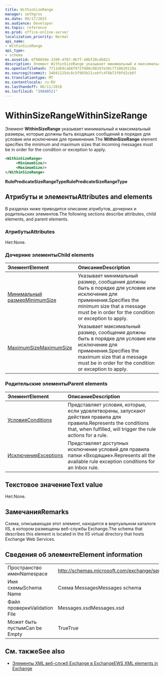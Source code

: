 ```yaml
---
title: WithinSizeRange
manager: sethgros
ms.date: 09/17/2015
ms.audience: Developer
ms.topic: reference
ms.prod: office-online-server
localization_priority: Normal
api_name:
- WithinSizeRange
api_type:
- schema
ms.assetid: 6f98650e-3399-4f87-9b7f-40bf20cdb821
description: Элемент WithinSizeRange указывает минимальный и максимальный размеры, которые должны быть входящих сообщений в порядке для условие или исключение для применения.
ms.openlocfilehash: 7711db9ca68f972f080c98197e30c7710620119a
ms.sourcegitcommit: 34041125dc8c5f993b21cebfc4f8b72f0fd2cb6f
ms.translationtype: MT
ms.contentlocale: ru-RU
ms.lasthandoff: 06/11/2018
ms.locfileid: "19840521"
---
```

# <a name="withinsizerange"></a><span data-ttu-id="87852-103">WithinSizeRange</span><span class="sxs-lookup"><span data-stu-id="87852-103">WithinSizeRange</span></span>

<span data-ttu-id="87852-104">Элемент **WithinSizeRange** указывает минимальный и максимальный размеры, которые должны быть входящих сообщений в порядке для условие или исключение для применения.</span><span class="sxs-lookup"><span data-stu-id="87852-104">The **WithinSizeRange** element specifies the minimum and maximum sizes that incoming messages must be in order for the condition or exception to apply.</span></span> 
  
```XML
<WithinSizeRange>
     <MinimumSize/>
     <MaximumSize/>
</WithinSizeRange>
```

 <span data-ttu-id="87852-105">**RulePredicateSizeRangeType**</span><span class="sxs-lookup"><span data-stu-id="87852-105">**RulePredicateSizeRangeType**</span></span>
## <a name="attributes-and-elements"></a><span data-ttu-id="87852-106">Атрибуты и элементы</span><span class="sxs-lookup"><span data-stu-id="87852-106">Attributes and elements</span></span>

<span data-ttu-id="87852-107">В разделах ниже приводится описание атрибутов, дочерних и родительских элементов.</span><span class="sxs-lookup"><span data-stu-id="87852-107">The following sections describe attributes, child elements, and parent elements.</span></span>
  
### <a name="attributes"></a><span data-ttu-id="87852-108">Атрибуты</span><span class="sxs-lookup"><span data-stu-id="87852-108">Attributes</span></span>

<span data-ttu-id="87852-109">Нет.</span><span class="sxs-lookup"><span data-stu-id="87852-109">None.</span></span>
  
### <a name="child-elements"></a><span data-ttu-id="87852-110">Дочерние элементы</span><span class="sxs-lookup"><span data-stu-id="87852-110">Child elements</span></span>

|<span data-ttu-id="87852-111">**Элемент**</span><span class="sxs-lookup"><span data-stu-id="87852-111">**Element**</span></span>|<span data-ttu-id="87852-112">**Описание**</span><span class="sxs-lookup"><span data-stu-id="87852-112">**Description**</span></span>|
|:-----|:-----|
|[<span data-ttu-id="87852-113">Минимальный размер</span><span class="sxs-lookup"><span data-stu-id="87852-113">MinimumSize</span></span>](minimumsize.md) <br/> |<span data-ttu-id="87852-114">Указывает минимальный размер, сообщения должны быть в порядке для условие или исключение для применения.</span><span class="sxs-lookup"><span data-stu-id="87852-114">Specifies the minimum size that a message must be in order for the condition or exception to apply.</span></span>  <br/> |
|[<span data-ttu-id="87852-115">MaximumSize</span><span class="sxs-lookup"><span data-stu-id="87852-115">MaximumSize</span></span>](maximumsize.md) <br/> |<span data-ttu-id="87852-116">Указывает максимальный размер, сообщения должны быть в порядке для условие или исключение для применения.</span><span class="sxs-lookup"><span data-stu-id="87852-116">Specifies the maximum size that a message must be in order for the condition or exception to apply.</span></span>  <br/> |
   
### <a name="parent-elements"></a><span data-ttu-id="87852-117">Родительские элементы</span><span class="sxs-lookup"><span data-stu-id="87852-117">Parent elements</span></span>

|<span data-ttu-id="87852-118">**Элемент**</span><span class="sxs-lookup"><span data-stu-id="87852-118">**Element**</span></span>|<span data-ttu-id="87852-119">**Описание**</span><span class="sxs-lookup"><span data-stu-id="87852-119">**Description**</span></span>|
|:-----|:-----|
|[<span data-ttu-id="87852-120">Условия</span><span class="sxs-lookup"><span data-stu-id="87852-120">Conditions</span></span>](conditions.md) <br/> |<span data-ttu-id="87852-121">Представляет условия, которые, если удовлетворены, запускают действия правила для правила.</span><span class="sxs-lookup"><span data-stu-id="87852-121">Represents the conditions that, when fulfilled, will trigger the rule actions for a rule.</span></span>  <br/> |
|[<span data-ttu-id="87852-122">Исключения</span><span class="sxs-lookup"><span data-stu-id="87852-122">Exceptions</span></span>](exceptions.md) <br/> |<span data-ttu-id="87852-123">Представляет доступных исключение условий для правила папки «Входящие».</span><span class="sxs-lookup"><span data-stu-id="87852-123">Represents all the available rule exception conditions for an Inbox rule.</span></span>  <br/> |
   
## <a name="text-value"></a><span data-ttu-id="87852-124">Текстовое значение</span><span class="sxs-lookup"><span data-stu-id="87852-124">Text value</span></span>

<span data-ttu-id="87852-125">Нет.</span><span class="sxs-lookup"><span data-stu-id="87852-125">None.</span></span>
  
## <a name="remarks"></a><span data-ttu-id="87852-126">Замечания</span><span class="sxs-lookup"><span data-stu-id="87852-126">Remarks</span></span>

<span data-ttu-id="87852-127">Схема, описывающая этот элемент, находится в виртуальном каталоге IIS, в котором размещены веб-службы Exchange.</span><span class="sxs-lookup"><span data-stu-id="87852-127">The schema that describes this element is located in the IIS virtual directory that hosts Exchange Web Services.</span></span>
  
## <a name="element-information"></a><span data-ttu-id="87852-128">Сведения об элементе</span><span class="sxs-lookup"><span data-stu-id="87852-128">Element information</span></span>

|||
|:-----|:-----|
|<span data-ttu-id="87852-129">Пространство имен</span><span class="sxs-lookup"><span data-stu-id="87852-129">Namespace</span></span>  <br/> |http://schemas.microsoft.com/exchange/services/2006/messages  <br/> |
|<span data-ttu-id="87852-130">Имя схемы</span><span class="sxs-lookup"><span data-stu-id="87852-130">Schema Name</span></span>  <br/> |<span data-ttu-id="87852-131">Схема Messages</span><span class="sxs-lookup"><span data-stu-id="87852-131">Messages schema</span></span>  <br/> |
|<span data-ttu-id="87852-132">Файл проверки</span><span class="sxs-lookup"><span data-stu-id="87852-132">Validation File</span></span>  <br/> |<span data-ttu-id="87852-133">Messages.xsd</span><span class="sxs-lookup"><span data-stu-id="87852-133">Messages.xsd</span></span>  <br/> |
|<span data-ttu-id="87852-134">Может быть пустым</span><span class="sxs-lookup"><span data-stu-id="87852-134">Can be Empty</span></span>  <br/> |<span data-ttu-id="87852-135">True</span><span class="sxs-lookup"><span data-stu-id="87852-135">True</span></span>  <br/> |
   
## <a name="see-also"></a><span data-ttu-id="87852-136">См. также</span><span class="sxs-lookup"><span data-stu-id="87852-136">See also</span></span>



- [<span data-ttu-id="87852-137">Элементы XML веб-служб Exchange в Exchange</span><span class="sxs-lookup"><span data-stu-id="87852-137">EWS XML elements in Exchange</span></span>](ews-xml-elements-in-exchange.md)

